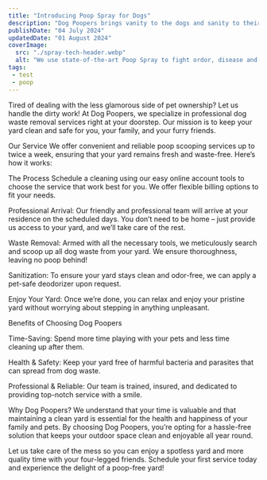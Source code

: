 ```yaml
---
title: "Introducing Poop Spray for Dogs"
description: "Dog Poopers brings vanity to the dogs and sanity to their owners"
publishDate: "04 July 2024"
updatedDate: "01 August 2024"
coverImage:
  src: "./spray-tech-header.webp"
  alt: "We use state-of-the-art Poop Spray to fight ordor, disease and smells"
tags:
 - test
 - poop
---
```


Tired of dealing with the less glamorous side of pet ownership? Let us handle the dirty work! At Dog Poopers, we specialize in professional dog waste removal services right at your doorstep. Our mission is to keep your yard clean and safe for you, your family, and your furry friends.

Our Service
We offer convenient and reliable poop scooping services up to twice a week, ensuring that your yard remains fresh and waste-free. Here’s how it works:

The Process
Schedule a cleaning using our easy online account tools to choose the service that work best for you. We offer flexible billing options to fit your needs.

Professional Arrival: Our friendly and professional team will arrive at your residence on the scheduled days. You don’t need to be home – just provide us access to your yard, and we’ll take care of the rest.

Waste Removal: Armed with all the necessary tools, we meticulously search and scoop up all dog waste from your yard. We ensure thoroughness, leaving no poop behind!

Sanitization: To ensure your yard stays clean and odor-free, we can apply a pet-safe deodorizer upon request.

Enjoy Your Yard: Once we’re done, you can relax and enjoy your pristine yard without worrying about stepping in anything unpleasant.

Benefits of Choosing Dog Poopers

Time-Saving: Spend more time playing with your pets and less time cleaning up after them.

Health & Safety: Keep your yard free of harmful bacteria and parasites that can spread from dog waste.

Professional & Reliable: Our team is trained, insured, and dedicated to providing top-notch service with a smile.


Why Dog Poopers?
We understand that your time is valuable and that maintaining a clean yard is essential for the health and happiness of your family and pets. By choosing Dog Poopers, you’re opting for a hassle-free solution that keeps your outdoor space clean and enjoyable all year round.

Let us take care of the mess so you can enjoy a spotless yard and more quality time with your four-legged friends. Schedule your first service today and experience the delight of a poop-free yard!
